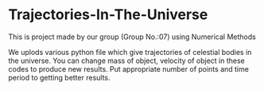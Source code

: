 # Trajectories-In-The-Universe
This is project made by our group (Group No.:07) using Numerical Methods

We uplods various python file which give trajectories of celestial bodies in the universe.
You can change mass of object, velocity of object in these codes to produce new results.
Put appropriate number of points and time period to getting better results.
